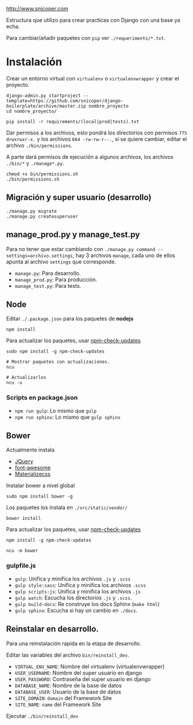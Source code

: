http://www.snicoper.com

Estructura que utilizo para crear practicas con Django con una base ya echa.

Para cambiar/añadir paquetes con ``pip`` ver ``./requeriments/*.txt``.

# Instalación

Crear un entorno virtual con ``virtualenv`` o ``virtualenvwrapper`` y crear el proyecto.

    django-admin.py startproject --template=https://github.com/snicoper/django-boilerplate/archive/master.zip nombre_proyecto
    cd nombre_proyecto/

    pip install -r requirements/(local|prod|tests).txt

Dar permisos a los archivos, esto pondrá los directorios con permisos ``775 drwxrwxr-x.`` y los archivos ``664 -rw-rw-r--.``, si se quiere cambiar, editar el archivo ``./bin/permissions``.

A parte dará permisos de ejecución a algunos archivos, los archivos ``./bin/*`` y ``./manage*.py``.

    chmod +x bin/permissions.sh
    ./bin/permissions.sh

## Migración y super usuario (desarrollo)

    ./manage.py migrate
    ./manage.py createsuperuser

## manage_prod.py y manage_test.py

Para no tener que estar cambiando con ``./manage.py command --settings=archivo.settings``, hay 3 archivos ``manage``, cada uno de ellos apunta al archivo ``settings`` que corresponde.

* ``manage.py``: Para desarrollo.
* ``manage_prod.py``: Para producción.
* ``manage_test.py``: Para tests.

## Node

Editar ``./.package.json`` para los paquetes de **nodejs**

    npm install

Para actualizar los paquetes, usar [npm-check-updates](https://www.npmjs.com/package/npm-check-updates)

    sudo npm install -g npm-check-updates

    # Mostrar paquetes con actualizaciones.
    ncu

    # Actualizarlos
    ncu -u

### Scripts en package.json

- ``npm run gulp``: Lo mismo que ``gulp``
- ``npm run sphinx``: Lo mismo que ``gulp sphinx``

## Bower

Actualmente instala

- [JQuery](https://jquery.com/)
- [font-awesome](https://fortawesome.github.io/Font-Awesome/)
- [Materializecss](http://materializecss.com)

Instalar bower a nivel global

    sudo npm install bower -g

Los paquetes los instala en ``./src/static/vendor/``

    bower install

Para actualizar los paquetes, usar [npm-check-updates](https://www.npmjs.com/package/npm-check-updates)

    npm install -g npm-check-updates

    ncu -m bower

### gulpfile.js

- ``gulp``: Unifica y minifica los archivos ``.js`` y ``.scss``
- ``gulp style:sass``: Unifica y minifica los archivos ``.scss``
- ``gulp scripts:js``: Unifica y minifica los archivos ``.js``
- ``gulp watch``: Escucha los directorios ``.js`` y ``.scss``.
- ``gulp build-docs``: Re construye los docs Sphinx (``make html``)
- ``gulp sphinx``: Escucha si hay un cambio en ``./docs``.

## Reinstalar en desarrollo.

Para una reinstalación rapida en la etapa de desarrollo.

Editar las variables del archivo ``bin/reinstall_dev``.

- ``VIRTUAL_ENV_NAME``: Nombre del virtualenv (virtualenvwrapper)
- ``USER_USERNAME``: Nombre del super usuario en django
- ``USER_PASSWORD``: Contraseña del super usuario en django
- ``DATABASE_NAME``: Nombre de la base de datos
- ``DATABASE_USER``: Usuario de la base de datos
- ``SITE_DOMAIN``: ``domain`` del Framework Site
- ``SITE_NAME``: ``name`` del Framework Site

Ejecutar ``./bin/reinstall_dev``
